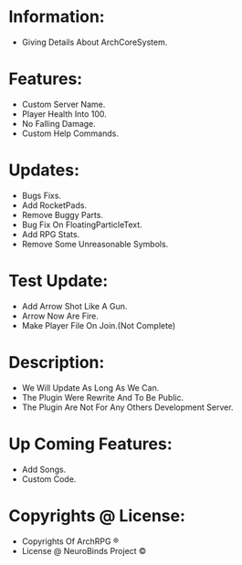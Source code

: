 # Information:

- Giving Details About ArchCoreSystem.

# Features:

- Custom Server Name.
- Player Health Into 100.
- No Falling Damage.
- Custom Help Commands.

# Updates:

- Bugs Fixs.
- Add RocketPads.
- Remove Buggy Parts.
- Bug Fix On FloatingParticleText.
- Add RPG Stats.
- Remove Some Unreasonable Symbols.

# Test Update:

- Add Arrow Shot Like A Gun.
- Arrow Now Are Fire.
- Make Player File On Join.(Not Complete)

# Description:

- We Will Update As Long As We Can.
- The Plugin Were Rewrite And To Be Public.
- The Plugin Are Not For Any Others Development Server.

# Up Coming Features:

- Add Songs.
- Custom Code.

# Copyrights @ License:

- Copyrights Of ArchRPG ®
- License @ NeuroBinds Project ©
